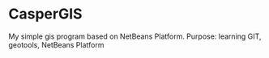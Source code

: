 # CasperGIS
My simple gis program based on NetBeans Platform.
Purpose: learning GIT, geotools, NetBeans Platform
